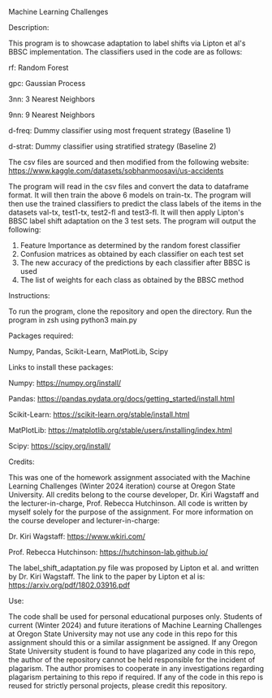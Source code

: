 Machine Learning Challenges

Description: 

This program is to showcase adaptation to label shifts via Lipton et al's BBSC implementation. The classifiers used in the code are as follows:

rf: Random Forest

gpc: Gaussian Process

3nn: 3 Nearest Neighbors

9nn: 9 Nearest Neighbors

d-freq: Dummy classifier using most frequent strategy (Baseline 1)

d-strat: Dummy classifier using stratified strategy (Baseline 2)

The csv files are sourced and then modified from the following website: https://www.kaggle.com/datasets/sobhanmoosavi/us-accidents

The program will read in the csv files and convert the data to dataframe format. It will then train the above 6 models on train-tx. The program will then use the trained
classifiers to predict the class labels of the items in the datasets val-tx, test1-tx, test2-fl and test3-fl. It will then apply Lipton's BBSC label shift adaptation on
the 3 test sets. The program will output the following: 

1. Feature Importance as determined by the random forest classifier
2. Confusion matrices as obtained by each classifier on each test set
3. The new accuracy of the predictions by each classifier after BBSC is used
4. The list of weights for each class as obtained by the BBSC method

Instructions:

To run the program, clone the repository and open the directory. Run the program in zsh using python3 main.py


Packages required: 

Numpy, Pandas, Scikit-Learn, MatPlotLib, Scipy

Links to install these packages:

Numpy: https://numpy.org/install/

Pandas: https://pandas.pydata.org/docs/getting_started/install.html

Scikit-Learn: https://scikit-learn.org/stable/install.html

MatPlotLib: https://matplotlib.org/stable/users/installing/index.html

Scipy: https://scipy.org/install/


Credits: 

This was one of the homework assignment associated with the Machine Learning Challenges (Winter 2024 iteration) course at Oregon State University. All credits belong to the course developer, Dr. Kiri Wagstaff and the lecturer-in-charge, Prof. Rebecca Hutchinson. All code is written by myself solely for the purpose of the assignment. For more information on the course developer and lecturer-in-charge:

Dr. Kiri Wagstaff: https://www.wkiri.com/

Prof. Rebecca Hutchinson: https://hutchinson-lab.github.io/

The label_shift_adaptation.py file was proposed by Lipton et al. and written by Dr. Kiri Wagstaff. The link to the paper by Lipton et al is: https://arxiv.org/pdf/1802.03916.pdf


Use: 

The code shall be used for personal educational purposes only. Students of current (Winter 2024) and future iterations of Machine Learning Challenges at Oregon State University may not use any code in this repo for this assignment should this or a similar assignment be assigned. If any Oregon State University student is found to have plagarized any code in this repo, the author of the repository cannot be held responsible for the incident of plagarism. The author promises to cooperate in any investigations regarding plagarism pertaining to this repo if required. If any of the code in this repo is reused for strictly personal projects, please credit this repository. 
